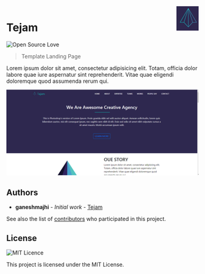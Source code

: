 <img src="logo.png" align="right" />

# Tejam 

![Open Source Love](https://badges.frapsoft.com/os/v1/open-source.svg?v=103)


>  Template Landing Page


Lorem ipsum dolor sit amet, consectetur adipisicing elit. Totam, officia dolor labore quae iure aspernatur sint reprehenderit. Vitae quae eligendi doloremque quod assumenda rerum qui.

![Con titulo](template.png "template")


## Authors

* **ganeshmajhi** - *Initial work* - [Tejam](https://github.com/ganeshmajhi/tejam-Landing-Page)

See also the list of [contributors](https://github.com/ganeshmajhi/tejam-Landing-Page/contributors) who participated in this project.

## License 
![MIT Licence](https://badges.frapsoft.com/os/mit/mit.svg?v=103)

This project is licensed under the MIT License. 
